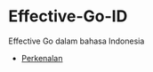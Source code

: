 Effective-Go-ID
===============

Effective Go dalam bahasa Indonesia

- [Perkenalan](perkenalan.md)
